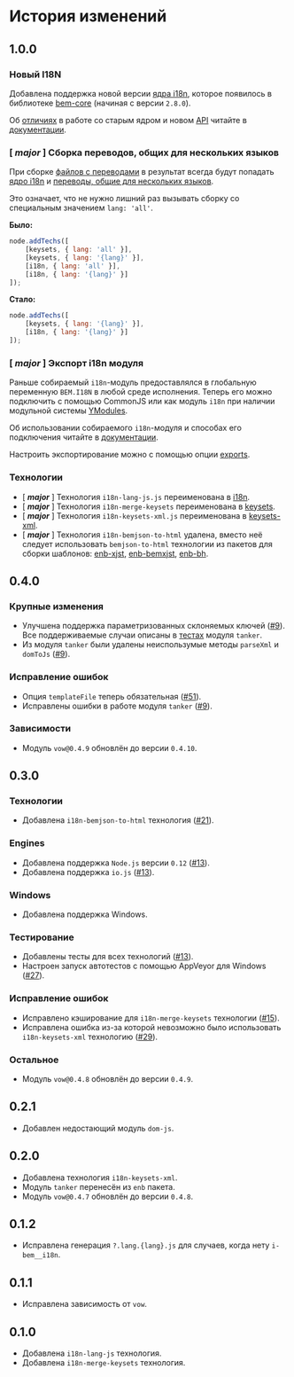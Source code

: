 История изменений
=================

1.0.0
-----

### Новый I18N

Добавлена поддержка новой версии [ядра i18n](README.md#Ядро-i18n), которое появилось в библиотеке [bem-core](https://ru.bem.info/libs/bem-core) (начиная с версии `2.8.0`).

Об [отличиях](README.md#Отличия-в-работе) в работе со старым ядром и новом [API](README.md#api-i18n) читайте в [документации](README.md).

### [ __*major*__ ] Сборка переводов, общих для нескольких языков

При сборке [файлов с переводами](README.md#Исходные-данные--keysets) в результат всегда будут попадать [ядро i18n](README.md#Ядро-i18n) и [переводы, общие для нескольких языков](README.md#Хранение-общих-keysets-файлов-с-переводами).

Это означает, что не нужно лишний раз вызывать сборку со специальным значением `lang: 'all'`.

**Было:**

```js
node.addTechs([
    [keysets, { lang: 'all' }],
    [keysets, { lang: '{lang}' }],
    [i18n, { lang: 'all' }],
    [i18n, { lang: '{lang}' }]
]);
```

**Стало:**

```js
node.addTechs([
    [keysets, { lang: '{lang}' }],
    [i18n, { lang: '{lang}' }]
]);
```

### [ __*major*__ ] Экспорт i18n модуля

Раньше собираемый `i18n`-модуль предоставлялся в глобальную переменную `BEM.I18N` в любой среде исполнения. Теперь его можно подключить с помощью CommonJS или как модуль `i18n` при наличии модульной системы [YModules](https://ru.bem.info/tools/bem/modules/).

Об использовании собираемого `i18n`-модуля и способах его подключения читайте в [документации](README.md#Использование).

Настроить экспортирование можно с помощью опции [exports](api.ru.md#exports).

### Технологии

* [ __*major*__ ] Технология `i18n-lang-js.js` переименована в [i18n](api.ru.md#i18n).
* [ __*major*__ ] Технология `i18n-merge-keysets` переименована в [keysets](api.ru.md#keysets).
* [ __*major*__ ] Технология `i18n-keysets-xml.js` переименована в [keysets-xml](api.ru.md#keysets-xml).
* [ __*major*__ ] Технология `i18n-bemjson-to-html` удалена, вместо неё следует использовать `bemjson-to-html` технологии из пакетов для сборки шаблонов: [enb-xjst](https://ru.bem.info/tools/bem/enb-xjst/), [enb-bemxjst](https://ru.bem.info/tools/bem/enb-bemxjst/), [enb-bh](https://ru.bem.info/tools/bem/enb-bh/).

0.4.0
-----

### Крупные изменения

* Улучшена поддержка параметризованных склоняемых ключей ([#9]). Все поддерживаемые случаи описаны в [тестах](https://github.com/enb-bem/enb-bem-i18n/blob/master/test/exlib/tanker.test.js) модуля `tanker`.
* Из модуля `tanker` были удалены неиспользумые методы `parseXml` и `domToJs` ([#9]).

### Исправление ошибок

* Опция `templateFile` теперь обязательная ([#51]).
* Исправлены ошибки в работе модуля `tanker` ([#9]).

### Зависимости

* Модуль `vow@0.4.9` обновлён до версии `0.4.10`.

0.3.0
-----

### Технологии

* Добавлена `i18n-bemjson-to-html` технология ([#21]).

### Engines

* Добавлена поддержка `Node.js` версии `0.12` ([#13]).
* Добавлена поддержка `io.js` ([#13]).

### Windows

* Добавлена поддержка Windows.

### Тестирование

* Добавлены тесты для всех технологий ([#13]).
* Настроен запуск автотестов с помощью AppVeyor для Windows ([#27]).

### Исправление ошибок

* Исправлено кэширование для `i18n-merge-keysets` технологии ([#15]).
* Исправлена ошибка из-за которой невозможно было использовать `i18n-keysets-xml` технологию ([#29]).

### Остальное

* Модуль `vow@0.4.8` обновлён до версии `0.4.9`.

0.2.1
-----

* Добавлен недостающий модуль `dom-js`.

0.2.0
-----

* Добавлена технология `i18n-keysets-xml`.
* Модуль `tanker` перенесён из `enb` пакета.
* Модуль `vow@0.4.7` обновлён до версии `0.4.8`.

0.1.2
-----

* Исправлена генерация `?.lang.{lang}.js` для случаев, когда нету `i-bem__i18n`.

0.1.1
-----

* Исправлена зависимость от `vow`.

0.1.0
-----

* Добавлена `i18n-lang-js` технология.
* Добавлена `i18n-merge-keysets` технология.

[#51]: https://github.com/enb-bem/enb-bem-i18n/issues/51
[#29]: https://github.com/enb-bem/enb-bem-i18n/issues/29
[#27]: https://github.com/enb-bem/enb-bem-i18n/issues/27
[#21]: https://github.com/enb-bem/enb-bem-i18n/issues/21
[#15]: https://github.com/enb-bem/enb-bem-i18n/issues/15
[#13]: https://github.com/enb-bem/enb-bem-i18n/issues/13
[#9]: https://github.com/enb-bem/enb-bem-i18n/pull/9
